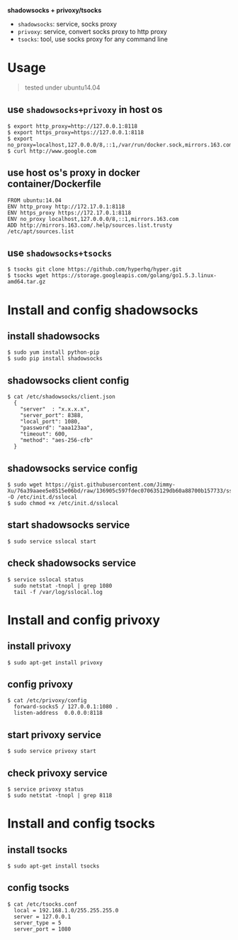 **shadowsocks + privoxy/tsocks**

- `shadowsocks`: service, socks proxy
- `privoxy`: service, convert socks proxy to http proxy
- `tsocks`: tool, use socks proxy for any command line

# Usage

> tested under ubuntu14.04

## use `shadowsocks+privoxy` in host os
```
$ export http_proxy=http://127.0.0.1:8118
$ export https_proxy=https://127.0.0.1:8118
$ export no_proxy=localhost,127.0.0.0/8,::1,/var/run/docker.sock,mirrors.163.com,ruby.taobao.org,192.168.1.137
$ curl http://www.google.com
```

## use host os's proxy in docker container/Dockerfile
```
FROM ubuntu:14.04
ENV http_proxy http://172.17.0.1:8118
ENV https_proxy https://172.17.0.1:8118
ENV no_proxy localhost,127.0.0.0/8,::1,mirrors.163.com
ADD http://mirrors.163.com/.help/sources.list.trusty /etc/apt/sources.list
```

## use `shadowsocks+tsocks`
```
$ tsocks git clone https://github.com/hyperhq/hyper.git
$ tsocks wget https://storage.googleapis.com/golang/go1.5.3.linux-amd64.tar.gz
```

# Install and config shadowsocks

## install shadowsocks
```
$ sudo yum install python-pip
$ sudo pip install shadowsocks
```

## shadowsocks client config
```
$ cat /etc/shadowsocks/client.json 
  {
    "server"  : "x.x.x.x",
    "server_port": 8388,
    "local_port": 1080,
    "password": "aaa123aa",
    "timeout": 600,
    "method": "aes-256-cfb"
  }
```

## shadowsocks service config
```
$ sudo wget https://gist.githubusercontent.com/Jimmy-Xu/76a39aaee5e8515e06bd/raw/136905c597fdec070635129db60a88700b157733/sslocal -O /etc/init.d/sslocal
$ sudo chmod +x /etc/init.d/sslocal
```

## start shadowsocks service
```
$ sudo service sslocal start
```

## check shadowsocks service
```
$ service sslocal status
  sudo netstat -tnopl | grep 1080
  tail -f /var/log/sslocal.log
```

# Install and config privoxy

## install privoxy
```
$ sudo apt-get install privoxy
```

## config privoxy
```
$ cat /etc/privoxy/config
  forward-socks5 / 127.0.0.1:1080 .
  listen-address  0.0.0.0:8118
```
## start privoxy service
```
$ sudo service privoxy start
```

## check privoxy service
```
$ service privoxy status
$ sudo netstat -tnopl | grep 8118
```

# Install and config tsocks

## install tsocks
```
$ sudo apt-get install tsocks
```

## config tsocks
```
$ cat /etc/tsocks.conf
  local = 192.168.1.0/255.255.255.0
  server = 127.0.0.1
  server_type = 5
  server_port = 1080
``` 

